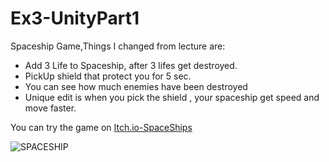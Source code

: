 # Ex3-UnityPart1

Spaceship Game,Things I changed from lecture are:
* Add 3 Life to Spaceship, after 3 lifes get destroyed.
* PickUp shield that protect you for 5 sec.
* You can see how much enemies have been destroyed
* Unique edit is when you pick the shield , your spaceship get speed and move faster.

You can try the game on [Itch.io-SpaceShips](https://liron02319.itch.io/ex3-unity1)

![SPACESHIP](https://github.com/L-DevelopGame/Ex3-UnityPart1/assets/57791415/3aa01c96-1a44-40a7-9a12-193748e0aefc)
